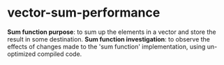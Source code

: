 # vector-sum-performance

**Sum function purpose**: to sum up the elements in a vector and store the result in some destination.
**Sum function investigation**: to observe the effects of changes made to the 'sum function' implementation, using un-optimized compiled code.
